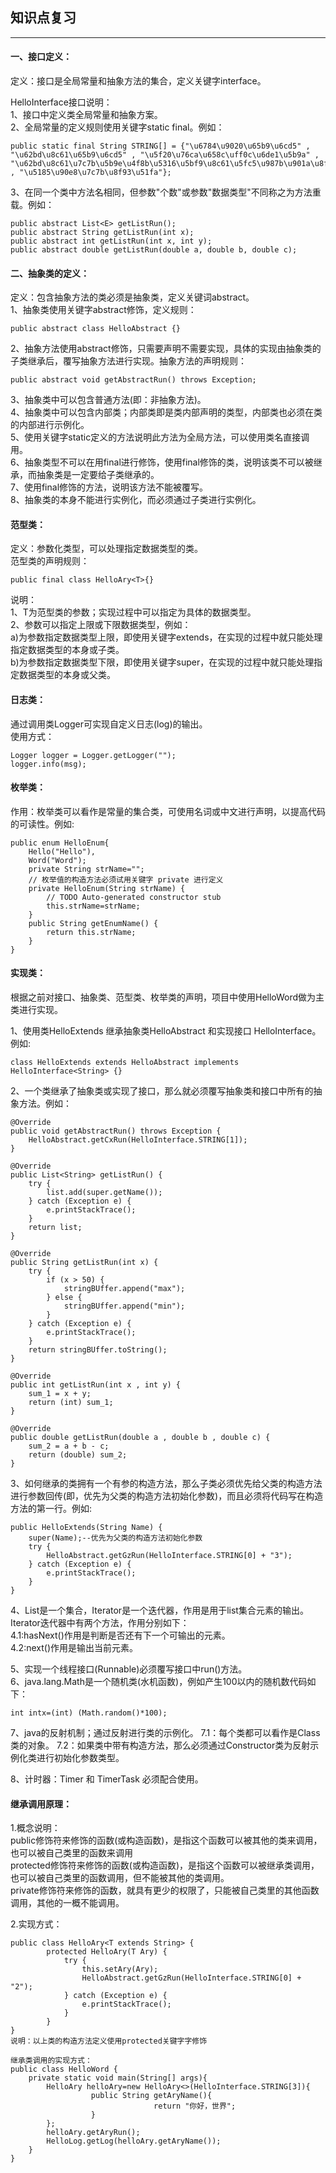 ## 知识点复习

----
#### 一、接口定义：
定义：接口是全局常量和抽象方法的集合，定义关键字interface。<br>

HelloInterface接口说明：<br>
1、接口中定义类全局常量和抽象方案。<br>
2、全局常量的定义规则使用关键字static final。例如：<br>

    public static final String STRING[] = {"\u6784\u9020\u65b9\u6cd5" , "\u62bd\u8c61\u65b9\u6cd5" , "\u5f20\u76ca\u658c\uff0c\u6de1\u5b9a" , "\u62bd\u8c61\u7c7b\u5b9e\u4f8b\u5316\u5bf9\u8c61\u5fc5\u987b\u901a\u8fc7\u5b50\u7c7b\u8fdb\u884c\u5b9e\u4f8b\u5316" , "\u5185\u90e8\u7c7b\u8f93\u51fa"};

3、在同一个类中方法名相同，但参数"个数"或参数"数据类型"不同称之为方法重载。例如：<br>

    public abstract List<E> getListRun();
    public abstract String getListRun(int x);
    public abstract int getListRun(int x, int y);
    public abstract double getListRun(double a, double b, double c);

#### 二、抽象类的定义：
定义：包含抽象方法的类必须是抽象类，定义关键词abstract。<br>
1、抽象类使用关键字abstract修饰，定义规则：<br>

    public abstract class HelloAbstract {}
2、抽象方法使用abstract修饰，只需要声明不需要实现，具体的实现由抽象类的子类继承后，覆写抽象方法进行实现。抽象方法的声明规则：<br>

    public abstract void getAbstractRun() throws Exception;
3、抽象类中可以包含普通方法(即：非抽象方法)。<br>
4、抽象类中可以包含内部类；内部类即是类内部声明的类型，内部类也必须在类的内部进行示例化。<br>
5、使用关键字static定义的方法说明此方法为全局方法，可以使用类名直接调用。<br>
6、抽象类型不可以在用final进行修饰，使用final修饰的类，说明该类不可以被继承，而抽象类是一定要给子类继承的。<br>
7、使用final修饰的方法，说明该方法不能被覆写。<br>
8、抽象类的本身不能进行实例化，而必须通过子类进行实例化。<br>

#### 范型类：
定义：参数化类型，可以处理指定数据类型的类。<br>
范型类的声明规则：<br>

    public final class HelloAry<T>{}
说明：<br>
1、T为范型类的参数；实现过程中可以指定为具体的数据类型。<br>
2、参数可以指定上限或下限数据类型，例如：<br>
a)为参数指定数据类型上限，即使用关键字extends，在实现的过程中就只能处理指定数据类型的本身或子类。<br>
b)为参数指定数据类型下限，即使用关键字super，在实现的过程中就只能处理指定数据类型的本身或父类。<br>

#### 日志类：
通过调用类Logger可实现自定义日志(log)的输出。<br>
使用方式：<br>

    Logger logger = Logger.getLogger(""); 
    logger.info(msg);

#### 枚举类：
作用：枚举类可以看作是常量的集合类，可使用名词或中文进行声明，以提高代码的可读性。例如:<br>

    public enum HelloEnum{
        Hello("Hello"),
        Word("Word");
        private String strName="";
        // 枚举值的构造方法必须试用关键字 private 进行定义
        private HelloEnum(String strName) {
            // TODO Auto-generated constructor stub
            this.strName=strName;
        }
        public String getEnumName() {
            return this.strName;
        }
    }


#### 实现类：
根据之前对接口、抽象类、范型类、枚举类的声明，项目中使用HelloWord做为主类进行实现。<br>

1、使用类HelloExtends 继承抽象类HelloAbstract 和实现接口 HelloInterface。例如:<br>

    class HelloExtends extends HelloAbstract implements HelloInterface<String> {}
2、一个类继承了抽象类或实现了接口，那么就必须覆写抽象类和接口中所有的抽象方法。例如：<br>

    @Override
    public void getAbstractRun() throws Exception {
        HelloAbstract.getCxRun(HelloInterface.STRING[1]);
    }

    @Override
    public List<String> getListRun() {
        try {
            list.add(super.getName());
        } catch (Exception e) {
            e.printStackTrace();
        }
        return list;
    }

    @Override
    public String getListRun(int x) {
        try {
            if (x > 50) {
                stringBUffer.append("max");
            } else {
                stringBUffer.append("min");
            }
        } catch (Exception e) {
            e.printStackTrace();
        }
        return stringBUffer.toString();
    }

    @Override
    public int getListRun(int x , int y) {
        sum_1 = x + y;
        return (int) sum_1;
    }

    @Override
    public double getListRun(double a , double b , double c) {
        sum_2 = a + b - c;
        return (double) sum_2;
    }

3、如何继承的类拥有一个有参的构造方法，那么子类必须优先给父类的构造方法进行参数回传(即，优先为父类的构造方法初始化参数)，而且必须将代码写在构造方法的第一行。例如:<br>

    public HelloExtends(String Name) {
        super(Name);--优先为父类的构造方法初始化参数
        try {
            HelloAbstract.getGzRun(HelloInterface.STRING[0] + "3");
        } catch (Exception e) {
            e.printStackTrace();
        }
    }


4、List是一个集合，Iterator是一个迭代器，作用是用于list集合元素的输出。Iterator迭代器中有两个方法，作用分别如下：<br>
4.1:hasNext()作用是判断是否还有下一个可输出的元素。<br>
4.2:next()作用是输出当前元素。<br>

5、实现一个线程接口(Runnable)必须覆写接口中run()方法。<br>
6、java.lang.Math是一个随机类(水机函数)，例如产生100以内的随机数代码如下：<br>

    int intx=(int) (Math.random()*100);

7、java的反射机制；通过反射进行类的示例化。
7.1：每个类都可以看作是Class类的对象。
7.2：如果类中带有构造方法，那么必须通过Constructor类为反射示例化类进行初始化参数类型。

8、计时器：Timer 和 TimerTask 必须配合使用。

#### 继承调用原理：
1.概念说明：<br>
public修饰符来修饰的函数(或构造函数)，是指这个函数可以被其他的类来调用，也可以被自己类里的函数来调用<br>
protected修饰符来修饰的函数(或构造函数)，是指这个函数可以被继承类调用，也可以被自己类里的函数调用，但不能被其他的类调用。<br>
private修饰符来修饰的函数，就具有更少的权限了，只能被自己类里的其他函数调用，其他的一概不能调用。<br>


2.实现方式：<br>

    public class HelloAry<T extends String> {
            protected HelloAry(T Ary) {
                try {
                    this.setAry(Ary);
                    HelloAbstract.getGzRun(HelloInterface.STRING[0] + "2");
                } catch (Exception e) {
                    e.printStackTrace();
                }
            }
    }
    说明：以上类的构造方法定义使用protected关键字字修饰
    
    继承类调用的实现方式：
    public class HelloWord {
        private static void main(String[] args){
            HelloAry helloAry=new HelloAry<>(HelloInterface.STRING[3]){
                      public String getAryName(){
                                    return "你好，世界";
                      }
            };
            helloAry.getAryRun();
            HelloLog.getLog(helloAry.getAryName());
        }
    }





